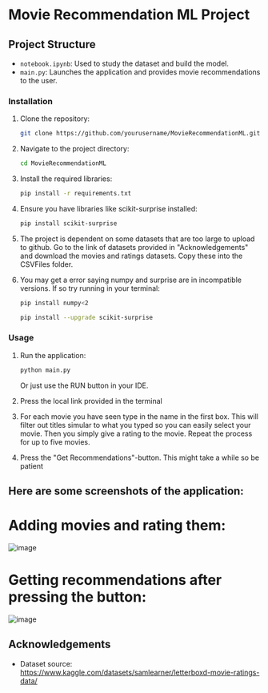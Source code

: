 # Movie Recommendation ML Project

## Project Structure

- `notebook.ipynb`: Used to study the dataset and build the model.
- `main.py`: Launches the application and provides movie recommendations to the user.

### Installation

1. Clone the repository:
    ```bash
    git clone https://github.com/yourusername/MovieRecommendationML.git
    ```
2. Navigate to the project directory:
    ```bash
    cd MovieRecommendationML
    ```
3. Install the required libraries:
    ```bash
    pip install -r requirements.txt
    ```
4. Ensure you have libraries like scikit-surprise installed:
    ```bash
    pip install scikit-surprise
    ```
5. The project is dependent on some datasets that are too large to upload to github. Go to the link of datasets provided in "Acknowledgements" and download the movies and ratings datasets. Copy these into the CSVFiles folder.

6. You may get a error saying numpy and surprise are in incompatible versions. If so try running in your terminal:
    ```bash
    pip install numpy<2
    ```
    ```bash
    pip install --upgrade scikit-surprise
    ```


### Usage

1. Run the application:
    ```bash
    python main.py
    ```
    Or just use the RUN button in your IDE.
2. Press the local link provided in the terminal

3. For each movie you have seen type in the name in the first box. This will filter out titles simular to what you typed so you can easily select your movie. Then you simply give a rating to the movie. Repeat the process for up to five movies.

4. Press the "Get Recommendations"-button. This might take a while so be patient

## Here are some screenshots of the application:
# Adding movies and rating them:
![image](https://github.com/user-attachments/assets/2d83c340-73c2-4b91-9199-a86218184a92)
# Getting recommendations after pressing the button:
![image](https://github.com/user-attachments/assets/2ccd9122-5e89-4602-9c0a-49993a88e2bd)


## Acknowledgements

- Dataset source: https://www.kaggle.com/datasets/samlearner/letterboxd-movie-ratings-data/

